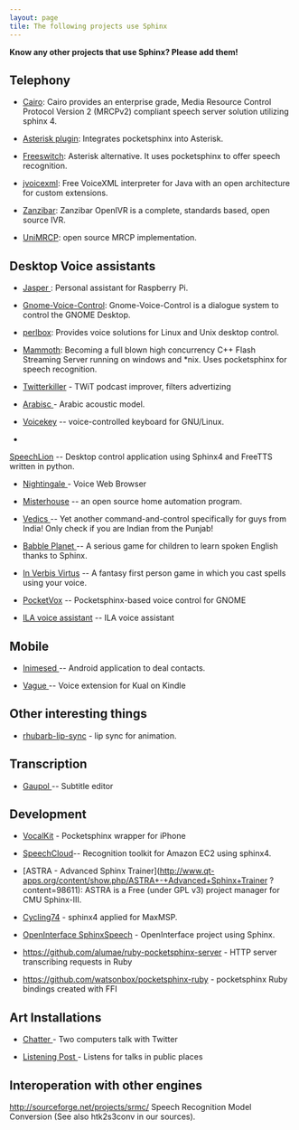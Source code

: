 ```yaml
---
layout: page 
tile: The following projects use Sphinx 
---
```


**Know any other projects that use Sphinx? Please add them!**
## Telephony


*  [Cairo](http://www.speechforge.org/): Cairo provides an enterprise grade, 
Media Resource Control Protocol Version 2 (MRCPv2) compliant speech server 
solution utilizing sphinx 4.

*  [Asterisk plugin](http://scribblej.com/svn/): Integrates pocketsphinx into 
Asterisk.

*  [Freeswitch](http://www.freeswitch.org): Asterisk alternative.  It uses 
pocketsphinx to offer speech recognition.

*  [jvoicexml](http://jvoicexml.sourceforge.net): Free VoiceXML interpreter for 
Java with an open architecture for custom extensions.

*  [Zanzibar](http://www.spokentech.org/openivr/index.html): Zanzibar OpenIVR 
is a complete, standards based, open  source IVR.

*  [ UniMRCP](http://code.google.com/p/unimrcp/ ): open source MRCP 
implementation.

## Desktop Voice assistants


*  [ Jasper ](http://jasperproject.github.io ): Personal assistant for 
Raspberry Pi.

*  [Gnome-Voice-Control](http://live.gnome.org/GnomeVoiceControl): 
Gnome-Voice-Control is a dialogue system to control the GNOME Desktop.

*  [ perlbox](http://perlbox.sourceforge.net/ ): Provides voice solutions for 
Linux and Unix desktop control.

*  [ Mammoth](http://www.lumenvox.com ): Becoming a full blown high concurrency 
C++ Flash Streaming Server running on windows and *nix.  Uses pocketsphinx for 
speech recognition.

*  [ 
Twitterkiller](http://dingoskidneys.com/cgi-bin/hgwebdir.cgi/twitterkiller/ ) - 
TWiT podcast improver, filters advertizing

*  [ Arabisc ](http://sourceforge.net/projects/arabisc/ ) - Arabic acoustic 
model.

*  [Voicekey](http://sourceforge.net/projects/voicekey/) -- voice-controlled 
keyboard for GNU/Linux.

*  
[SpeechLion](http://brewer123.home.comcast.net/~brewer123/projects/speechlion/) 
-- Desktop control application using Sphinx4 and FreeTTS written in python.

*  [ Nightingale ](http://gitorious.org/nightingale ) - Voice Web Browser

*  [ Misterhouse](http://sourceforge.net/projects/misterhouse/ ) -- an open 
source home automation program.

*  [ Vedics ](https://sourceforge.net/projects/vedics/ ) -- Yet another 
command-and-control specifically for guys from India! Only check if you are 
Indian from the Punjab!

*  [ Babble Planet ](http://www.babbleplanet.com ) -- A serious game for 
children to learn spoken English thanks to Sphinx.

*  [ In Verbis Virtus](http://www.inverbisvirtus.com/ ) -- A fantasy first 
person game in which you cast spells using your voice.

*  [ PocketVox](https://github.com/benoitfragit/pocketVox ) -- 
Pocketsphinx-based voice control for GNOME

*  [ ILA voice assistant](https://sites.google.com/site/ilavoiceassistant/ ) -- 
ILA voice assistant

##  Mobile 

*  [ Inimesed ](http://kaljurand.github.com/Inimesed ) -- Android application 
to deal contacts.

*  [ Vague ](http://kual.knetconnect.com/vague-voice-activated-gui-for-kual) -- 
Voice extension for Kual on Kindle

## Other interesting things


*  [ rhubarb-lip-sync](https://github.com/DanielSWolf/rhubarb-lip-sync ) - lip 
sync for animation.

## Transcription


*  [ Gaupol ](http://home.gna.org/gaupol ) -- Subtitle editor

## Development


*  [ VocalKit](http://github.com/KingOfBrian/VocalKit) - Pocketsphinx wrapper 
for iPhone 

*  [SpeechCloud](http://sourceforge.net/projects/speechcloud/)--  Recognition 
toolkit for Amazon EC2 using sphinx4.

*  [ASTRA - Advanced Sphinx 
Trainer](http://www.qt-apps.org/content/show.php/ASTRA+-+Advanced+Sphinx+Trainer
?content=98611): ASTRA is a Free (under GPL v3) project manager for CMU 
Sphinx-III.

*  [ Cycling74](http://cycling74.com/2010/01/08/project35-oprecognize ) - 
sphinx4 applied for MaxMSP.

*  [ OpenInterface 
SphinxSpeech](https://forge.openinterface.org/projects/sphinxspeech/ ) - 
OpenInterface project using Sphinx.

*  https://github.com/alumae/ruby-pocketsphinx-server - HTTP server 
transcribing requests in Ruby

*  https://github.com/watsonbox/pocketsphinx-ruby - pocketsphinx Ruby bindings 
created with FFI

## Art Installations


*  [ Chatter ](http://lilwondermat.com/chatter/ ) - Two computers talk with 
Twitter

*  [ Listening Post ](http://www.deweyhagborg.com/listeningPost/ ) - Listens 
for talks in public places

## Interoperation with other engines

http://sourceforge.net/projects/srmc/ Speech Recognition Model Conversion (See 
also htk2s3conv in our sources).
